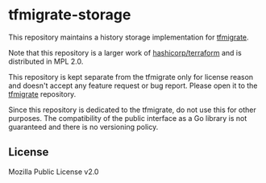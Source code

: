 # tfmigrate-storage

This repository maintains a history storage implementation for [tfmigrate](https://github.com/minamijoyo/tfmigrate).

Note that this repository is a larger work of [hashicorp/terraform](https://github.com/hashicorp/terraform) and is distributed in MPL 2.0.

This repository is kept separate from the tfmigrate only for license reason and doesn't accept any feature request or bug report. Please open it to the [tfmigrate](https://github.com/minamijoyo/tfmigrate) repository.

Since this repository is dedicated to the tfmigrate, do not use this for other purposes. The compatibility of the public interface as a Go library is not guaranteed and there is no versioning policy.

## License

Mozilla Public License v2.0
